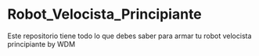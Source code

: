 # Robot_Velocista_Principiante
Este repositorio tiene todo lo que debes saber para armar tu robot velocista principiante by WDM
